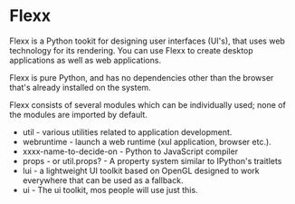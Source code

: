 Flexx
=====

Flexx is a Python tookit for designing user interfaces (UI's), that
uses web technology for its rendering. You can use Flexx to create
desktop applications as well as web applications.

Flexx is pure Python, and has no dependencies other than the browser
that's already installed on the system.

Flexx consists of several modules which can be individually used; none
of the modules are imported by default.

* util - various utilities related to application development.
* webruntime - launch a web runtime (xul application, browser etc.).
* xxxx-name-to-decide-on - Python to JavaScript compiler
* props - or util.props? - A property system similar to IPython's traitlets
* lui - a lightweight UI toolkit based on OpenGL designed to work
  everywhere that can be used as a fallback.
* ui - The ui toolkit, mos people will use just this.
